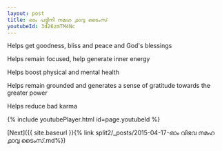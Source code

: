 ```yaml
---
layout: post
title: ഓം പദ്മിനി നമഹ ൧൦൮ ടൈംസ്
youtubeId: 3d26zmTM4Nc
---
```

 
 
Helps get goodness, bliss and peace and God's blessings
 
Helps remain focused, help generate inner energy 
 
Helps boost physical and mental health 
 
Helps remain grounded and generates a sense of gratitude towards the greater power 
 
Helps reduce bad karma
 
 
 
 


{% include youtubePlayer.html id=page.youtubeId %}
 
[Next]({{ site.baseurl }}{% link  split2/_posts/2015-04-17-ഓം വിഭവ നമഹ ൧൦൮ ടൈംസ്.md%})
 
